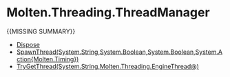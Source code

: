﻿  
# Molten.Threading.ThreadManager
{{MISSING SUMMARY}}
  
*  [Dispose](docs/Molten.Engine/Molten/Threading/ThreadManager/Dispose.md)  
*  [SpawnThread(System.String,System.Boolean,System.Boolean,System.Action{Molten.Timing})](docs/Molten.Engine/Molten/Threading/ThreadManager/SpawnThread.md)  
*  [TryGetThread(System.String,Molten.Threading.EngineThread@)](docs/Molten.Engine/Molten/Threading/ThreadManager/TryGetThread.md)